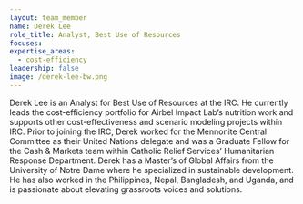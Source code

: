 ```yaml
---
layout: team_member
name: Derek Lee
role_title: Analyst, Best Use of Resources
focuses:
expertise_areas:
  - cost-efficiency
leadership: false
image: /derek-lee-bw.png
---
```

Derek Lee is an Analyst for Best Use of Resources at the IRC. He currently leads the cost-efficiency portfolio for Airbel Impact Lab’s nutrition work and supports other cost-effectiveness and scenario modeling projects within IRC. Prior to joining the IRC, Derek worked for the Mennonite Central Committee as their United Nations delegate and was a Graduate Fellow for the Cash & Markets team within Catholic Relief Services’ Humanitarian Response Department. Derek has a Master’s of Global Affairs from the University of Notre Dame where he specialized in sustainable development. He has also worked in the Philippines, Nepal, Bangladesh, and Uganda, and is passionate about elevating grassroots voices and solutions.&nbsp;
